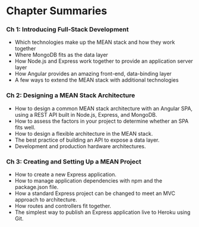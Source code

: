 # Chapter Summaries #

### Ch 1: Introducing Full-Stack Development ###
* Which technologies make up the MEAN stack and how they work together
* Where MongoDB fits as the data layer
* How Node.js and Express work together to provide an application server layer
* How Angular provides an amazing front-end, data-binding layer
* A few ways to extend the MEAN stack with additional technologies

### Ch 2: Designing a MEAN Stack Architecture ###
* How to design a common MEAN stack architecture with an Angular SPA, using a REST API built in Node.js, Express, and MongoDB.
* How to assess the factors in your project to determine whether an SPA fits well.
* How to design a flexible architecture in the MEAN stack.
* The best practice of building an API to expose a data layer.
* Development and production hardware architectures.

### Ch 3: Creating and Setting Up a MEAN Project ###
* How to create a new Express application.
* How to manage application dependencies with npm and the package.json file.
* How a standard Express project can be changed to meet an MVC approach to architecture.
* How routes and controllers fit together.
* The simplest way to publish an Express application live to Heroku using Git.
